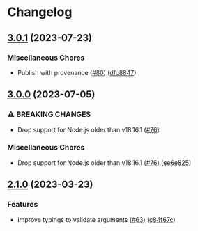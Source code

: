 # Changelog

## [3.0.1](https://github.com/meyfa/runstring/compare/v3.0.0...v3.0.1) (2023-07-23)


### Miscellaneous Chores

* Publish with provenance ([#80](https://github.com/meyfa/runstring/issues/80)) ([dfc8847](https://github.com/meyfa/runstring/commit/dfc8847ff78c628f26bbd8245272c46159da00db))

## [3.0.0](https://github.com/meyfa/runstring/compare/v2.1.0...v3.0.0) (2023-07-05)


### ⚠ BREAKING CHANGES

* Drop support for Node.js older than v18.16.1 ([#76](https://github.com/meyfa/runstring/issues/76))

### Miscellaneous Chores

* Drop support for Node.js older than v18.16.1 ([#76](https://github.com/meyfa/runstring/issues/76)) ([ee6e825](https://github.com/meyfa/runstring/commit/ee6e82586120360eb6777b2797b4e0eacfa4461b))

## [2.1.0](https://github.com/meyfa/runstring/compare/v2.0.1...v2.1.0) (2023-03-23)


### Features

* Improve typings to validate arguments ([#63](https://github.com/meyfa/runstring/issues/63)) ([c84f67c](https://github.com/meyfa/runstring/commit/c84f67c69f5c2dabb175217f3172417621fe0a3c))
